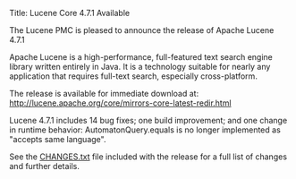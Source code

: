 Title: Lucene Core 4.7.1 Available

The Lucene PMC is pleased to announce the release of Apache Lucene 4.7.1

Apache Lucene is a high-performance, full-featured text search engine
library written entirely in Java. It is a technology suitable for nearly
any application that requires full-text search, especially cross-platform.

The release is available for immediate download at:
 <http://lucene.apache.org/core/mirrors-core-latest-redir.html>

Lucene 4.7.1 includes 14 bug fixes; one build improvement; and one change in
runtime behavior: AutomatonQuery.equals is no longer implemented as "accepts
same language".

See the [CHANGES.txt](/core/4_7_1/changes/Changes.html) file included with the
release for a full list of changes and further details.

